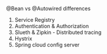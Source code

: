 @Bean vs @Autowired differences

1. Service Registry
2. Authentication & Authorization
3. Slueth & Zipkin - Distributed tracing
4. Hystrix
5. Spring cloud config server